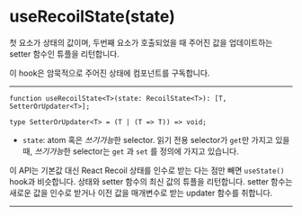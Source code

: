 # useRecoilState(state)

첫 요소가 상태의 값이며, 두번째 요소가 호출되었을 때 주어진 값을 업데이트하는 setter 함수인 튜플을 리턴합니다.

이 hook은 암묵적으로 주어진 상태에 컴포넌트를 구독합니다.

---

```react
function useRecoilState<T>(state: RecoilState<T>): [T, SetterOrUpdater<T>];

type SetterOrUpdater<T> = (T | (T => T)) => void;
```

- `state`: atom 혹은 *쓰기가능*한 selector. 읽기 전용 selector가 `get`만 가지고 있을 때, *쓰기가능*한 selector는  `get` 과  `set` 를 정의에 가지고 있습니다.

이 API는 기본값 대신 React Recoil 상태를 인수로 받는 다는 점만 빼면 `useState()` hook과 비슷합니다. 상태와 setter 함수의 최신 값의 튜플을 리턴합니다. setter 함수는 새로운 값을 인수로 받거나 이전 값을 매개변수로 받는 updater 함수를 취합니다.

---

